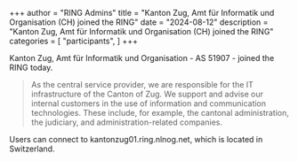 +++
author = "RING Admins"
title = "Kanton Zug, Amt für Informatik und Organisation (CH) joined the RING"
date = "2024-08-12"
description = "Kanton Zug, Amt für Informatik und Organisation (CH) joined the RING"
categories = [
    "participants",
]
+++

Kanton Zug, Amt für Informatik und Organisation - AS 51907 - joined the RING today.

> As the central service provider, we are responsible for the IT infrastructure of the Canton of Zug. We support and advise our internal customers in the use of information and communication technologies. These include, for example, the cantonal administration, the judiciary, and administration-related companies.

Users can connect to kantonzug01.ring.nlnog.net, which is located in Switzerland.
